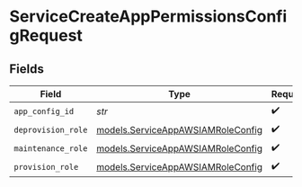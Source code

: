 # ServiceCreateAppPermissionsConfigRequest


## Fields

| Field                                                                        | Type                                                                         | Required                                                                     | Description                                                                  |
| ---------------------------------------------------------------------------- | ---------------------------------------------------------------------------- | ---------------------------------------------------------------------------- | ---------------------------------------------------------------------------- |
| `app_config_id`                                                              | *str*                                                                        | :heavy_check_mark:                                                           | N/A                                                                          |
| `deprovision_role`                                                           | [models.ServiceAppAWSIAMRoleConfig](../models/serviceappawsiamroleconfig.md) | :heavy_check_mark:                                                           | N/A                                                                          |
| `maintenance_role`                                                           | [models.ServiceAppAWSIAMRoleConfig](../models/serviceappawsiamroleconfig.md) | :heavy_check_mark:                                                           | N/A                                                                          |
| `provision_role`                                                             | [models.ServiceAppAWSIAMRoleConfig](../models/serviceappawsiamroleconfig.md) | :heavy_check_mark:                                                           | N/A                                                                          |